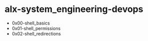 # alx-system_engineering-devops

* 0x00-shell_basics
* 0x01-shell_permissions
* 0x02-shell_redirections
